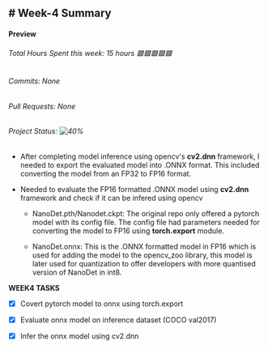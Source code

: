 ## # Week-4 Summary

#### Preview
###### Total Hours Spent this week: 15 hours 🟩🟩🟩🟩🟩
###### Commits: None
###### Pull Requests: None
###### Project Status: ![40%](https://progress-bar.dev/40)


- After completing model inference using opencv's <b>cv2.dnn</b> framework, I needed to export the evaluated model into .ONNX format. This included converting the model from an FP32 to FP16 format. 
- Needed to evaluate the FP16 formatted .ONNX model using <b>cv2.dnn</b> framework and check if it can be infered using opencv 
  
  - NanoDet.pth/Nanodet.ckpt: The original repo only offered a pytorch model with its config file. The config file had parameters needed for converting the model to FP16 using <b>torch.export</b> module.
  
  - NanoDet.onnx: This is the .ONNX formatted model in FP16 which is used for adding the model to the opencv_zoo library, this model is later used for quantization to offer developers with more quantised version of NanoDet in int8. 


<b>WEEK4 TASKS</b>
- [x] Covert pytorch model to onnx using torch.export
- [x] Evaluate onnx model on inference dataset (COCO val2017)
- [x] Infer the onnx model using cv2.dnn

